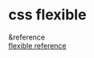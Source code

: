 css flexible
============
&reference   
[flexible reference](https://heropy.blog/2018/11/24/css-flexible-box/)
